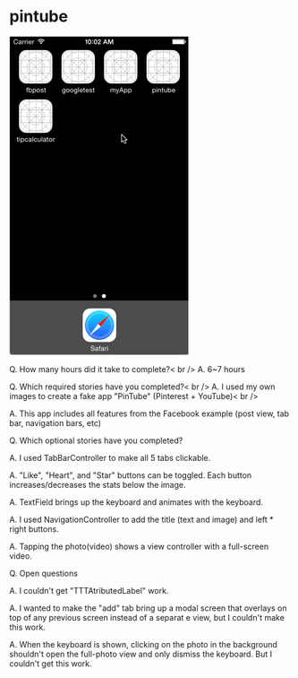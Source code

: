 pintube
=======
![alt tag](https://raw.githubusercontent.com/taehoko/pintube/master/bitmap/pintube_demo.gif)

Q. How many hours did it take to complete?< br />
A. 6~7 hours 

Q. Which required stories have you completed?< br />
A. I used my own images to create a fake app "PinTube" (Pinterest + YouTube)< br />

A. This app includes all features from the Facebook example (post view, tab bar, navigation bars, etc) 

Q. Which optional stories have you completed? 

A. I used TabBarController to make all 5 tabs clickable. 

A. "Like", "Heart", and "Star" buttons can be toggled. Each button increases/decreases the stats below the image.

A. TextField brings up the keyboard and animates with the keyboard.

A. I used NavigationController to add the title (text and image) and left * right buttons. 

A. Tapping the photo(video) shows a view controller with a full-screen video. 

Q. Open questions

A. I couldn't get "TTTAtributedLabel" work. 

A. I wanted to make the "add" tab bring up a modal screen that overlays on top of any previous screen instead of a separat e view, but I couldn't make this work. 

A. When the keyboard is shown, clicking on the photo in the background shouldn't open the full-photo view and only dismiss the keyboard. But I couldn't get this work. 

